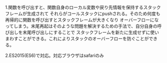 ﻿1.関数を呼び出すと、関数自身のローカル変数や戻り先情報を保持するスタックフレームが生成されて
それらがコールスタックにpushされる。そのため何度も再帰的に関数を呼び出すとスタックフレームが大きくなり
オーバーフローになってしまう。末尾再起はそのような問題を解決するための手法で、自分自身の呼び出しを末尾呼び出しにすることで
スタックフレームを新たに生成せずに使いまわすことができる。これによりスタックのオーバーフローを防ぐことができる。

2.ES2015(ES6)で対応。対応ブラウザはsafariのみ
